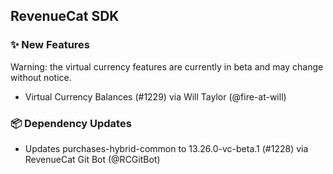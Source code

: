 ## RevenueCat SDK

### ✨ New Features

Warning: the virtual currency features are currently in beta and may change without notice.

- Virtual Currency Balances (#1229) via Will Taylor (@fire-at-will)

### 📦 Dependency Updates

- Updates purchases-hybrid-common to 13.26.0-vc-beta.1 (#1228) via RevenueCat Git Bot (@RCGitBot)
